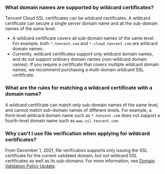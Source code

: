 ### What domain names are supported by wildcard certificates?

Tencent Cloud SSL certificates can be wildcard certificates. A wildcard certificate can secure a single server domain name and all the sub-domain names of the same level.
- A wildcard certificate covers all sub-domain names of the same level. For example, both `*.tencent.com` and `*.cloud.tencent.com` are wildcard domain names.
- Currently, wildcard certificates support only wildcard domain names, and do not support ordinary domain names (non-wildcard domain names). If you require a certificate that covers multiple wildcard domain names, we recommend purchasing a multi-domain wildcard SSL certificate.

### What are the rules for matching a wildcard certificate with a domain name?
A wildcard certificate can match only sub-domain names of the same level, and cannot match sub-domain names of different levels. For example, a third-level wildcard domain name such as `*.tencent.com` does not support a fourth-level domain name such as `www.ssl.tencent.com`.

### Why can't I use file verification when applying for wildcard certificates?
From December 1, 2021, file verification supports only issuing the SSL certificate for the current validated domain, but not wildcard SSL certificates as well as its sub-domains. For more information, see [Domain Validation Policy Update](https://intl.cloud.tencent.com/document/product/1007/40857).
